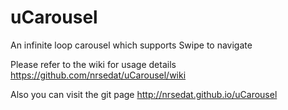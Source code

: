 uCarousel
=========

An infinite loop carousel which supports Swipe to navigate


Please refer to the wiki for usage details https://github.com/nrsedat/uCarousel/wiki

Also you can visit the git page http://nrsedat.github.io/uCarousel
